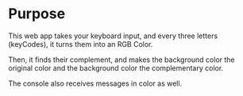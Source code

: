 # Purpose

This web app takes your keyboard input, and every three letters (keyCodes), it turns them into an RGB Color.

Then, it finds their complement, and makes the background color the original color and the background color the complementary color.

The console also receives messages in color as well.
